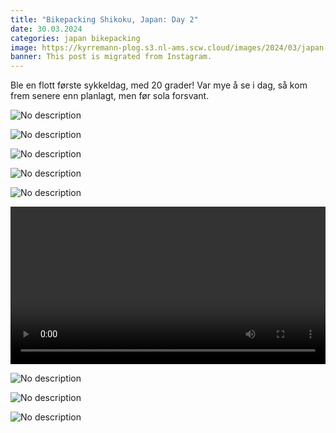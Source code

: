 ```yaml
---
title: "Bikepacking Shikoku, Japan: Day 2"
date: 30.03.2024
categories: japan bikepacking
image: https://kyrremann-plog.s3.nl-ams.scw.cloud/images/2024/03/japan-shikoku-30.03.2024-0.webp
banner: This post is migrated from Instagram.
---
```


Ble en flott første sykkeldag, med 20 grader! Var mye å se i dag, så kom frem senere enn planlagt, men før sola forsvant.

![No description](https://kyrremann-plog.s3.nl-ams.scw.cloud/images/2024/03/japan-shikoku-30.03.2024-1.webp)

![No description](https://kyrremann-plog.s3.nl-ams.scw.cloud/images/2024/03/japan-shikoku-30.03.2024-2.webp)

![No description](https://kyrremann-plog.s3.nl-ams.scw.cloud/images/2024/03/japan-shikoku-30.03.2024-3.webp)

![No description](https://kyrremann-plog.s3.nl-ams.scw.cloud/images/2024/03/japan-shikoku-30.03.2024-4.webp)

![No description](https://kyrremann-plog.s3.nl-ams.scw.cloud/images/2024/03/japan-shikoku-30.03.2024-5.webp)

<video width="100%" controls>
  <source src="https://kyrremann-plog.s3.nl-ams.scw.cloud/images/2024/03/japan-shikoku-30.03.2024-6.mp4" type="video/mp4">
  Your browser does not support the video tag.
  <a href="https://kyrremann-plog.s3.nl-ams.scw.cloud/images/2024/03/japan-shikoku-30.03.2024-6.mp4">Download</a> it instead.
</video>

![No description](https://kyrremann-plog.s3.nl-ams.scw.cloud/images/2024/03/japan-shikoku-30.03.2024-7.webp)

![No description](https://kyrremann-plog.s3.nl-ams.scw.cloud/images/2024/03/japan-shikoku-30.03.2024-8.webp)

![No description](https://kyrremann-plog.s3.nl-ams.scw.cloud/images/2024/03/japan-shikoku-30.03.2024-9.webp)

